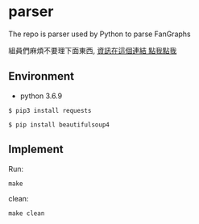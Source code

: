 # parser
The repo is parser used by Python to parse FanGraphs

組員們麻煩不要理下面東西, [資訊在這個連結  點我點我](https://github.com/Engineering-Statistics-Final-Project/FanGraphs-parser/blob/main/guideline.md)

## Environment

* python 3.6.9

```shell
$ pip3 install requests
```

```shell
$ pip install beautifulsoup4
```

## Implement

Run:

```shell
make
```

clean:

```shell
make clean
```
